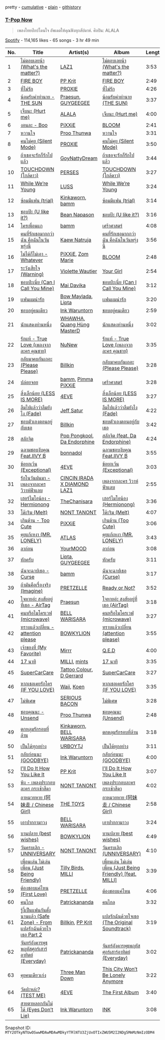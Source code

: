 pretty - [cumulative](/playlists/cumulative/37i9dQZF1DX8peoGqrSg0H.md) - [plain](/playlists/plain/37i9dQZF1DX8peoGqrSg0H) - [githistory](https://github.githistory.xyz/mackorone/spotify-playlist-archive/blob/main/playlists/plain/37i9dQZF1DX8peoGqrSg0H)

### [T\-Pop Now](https://open.spotify.com/playlist/37i9dQZF1DX8peoGqrSg0H)

> เพลงไทยป๊อปโดนใจ อัพเดตให้คุณฟังทุกสัปดาห์\. ศิลปิน: ALALA

[Spotify](https://open.spotify.com/user/spotify) - 114,165 likes - 65 songs - 3 hr 49 min

| No. | Title | Artist(s) | Album | Length |
|---|---|---|---|---|
| 1 | [ไม่ตอบเลยน้า \(What's the matter?\)](https://open.spotify.com/track/15MIlusZDUVhN1jZ84OyDA) | [LAZ1](https://open.spotify.com/artist/3jratub4tdVTntKxLeoNpz) | [ไม่ตอบเลยน้า \(What's the matter?\)](https://open.spotify.com/album/0hyMlYAOfsCJrTnHSM2eHj) | 3:53 |
| 2 | [FIRE BOY](https://open.spotify.com/track/14XYtNNyCUGtG9quMgazIS) | [PP Krit](https://open.spotify.com/artist/1xrRqVDsJaZPw0sXme5i2T) | [FIRE BOY](https://open.spotify.com/album/1bQ6GFjwrIxJngL72GQ5ux) | 2:49 |
| 3 | [ที่ไม่รัก](https://open.spotify.com/track/1af2PmV5gQRWELZmVrjNMQ) | [PROXIE](https://open.spotify.com/artist/4tNPboeMQnpoUX7IEbPLdF) | [ที่ไม่รัก](https://open.spotify.com/album/4NFDAt3VZrqAVgAR8SpltV) | 4:26 |
| 4 | [น้อมรับคำทำนาย \- THE SUN](https://open.spotify.com/track/7yRaBXZzpWLAnW57MeVts5) | [Praesun](https://open.spotify.com/artist/2Sh3qw7RhefxTOThPiGTb7), [GUYGEEGEE](https://open.spotify.com/artist/5CgO7BuOZ6fOpsLSEvzDsj) | [น้อมรับคำทำนาย \(THE SUN\)](https://open.spotify.com/album/2GwiR97NrF1ZzADeuJpLHd) | 3:37 |
| 5 | [เจ็บนะ \(Hurt me\)](https://open.spotify.com/track/0K5jkka7iP8dlFi0as6Jh8) | [ALALA](https://open.spotify.com/artist/5GY9bf48Z59vy7dcwbn7yt) | [เจ็บนะ \(Hurt me\)](https://open.spotify.com/album/2a5dt0twdrfVYEdJAff5Ay) | 4:00 |
| 6 | [งอนละ \- Boo](https://open.spotify.com/track/5zFjMw9tOpbhlZWVCDalJA) | [PiXXiE](https://open.spotify.com/artist/6HlUN1Md7UT62mNJHOYRsK) | [BLOOM](https://open.spotify.com/album/4edPsEhpxL35cl5meC5vvJ) | 2:41 |
| 7 | [หวานใจ](https://open.spotify.com/track/6Mr7XbwIKjbpTRofrDegVB) | [Proo Thunwa](https://open.spotify.com/artist/1P15t4uFsvUZCgkTvQqsaj) | [หวานใจ](https://open.spotify.com/album/4Fdzbc9iDgLCyRctS1R5g6) | 3:31 |
| 8 | [คนไม่คุย \(Silent Mode\)](https://open.spotify.com/track/4Z64nGulQN49i9D03NcF8a) | [PROXIE](https://open.spotify.com/artist/4tNPboeMQnpoUX7IEbPLdF) | [คนไม่คุย \(Silent Mode\)](https://open.spotify.com/album/1K7cv40prwoUAbxCXX1CTh) | 3:50 |
| 9 | [ถ้าเธอจะรักก็รักไปแล้ว](https://open.spotify.com/track/0n325RDOa9owgXvUtuxlO7) | [GoyNattyDream](https://open.spotify.com/artist/3FkXFqPqFF7nZgNTAYXBFU) | [ถ้าเธอจะรักก็รักไปแล้ว](https://open.spotify.com/album/7IGF03KO1vRanMOaROicVI) | 3:44 |
| 10 | [TOUCHDOWN \(ใกล้ดาว\)](https://open.spotify.com/track/0vWQo4lc4BhZGqKy2LayLC) | [PERSES](https://open.spotify.com/artist/1rRs0oN28NPUQxO4TffpSY) | [TOUCHDOWN \(ใกล้ดาว\)](https://open.spotify.com/album/3Qurr0NOGDO1hBLZxa64Iy) | 3:27 |
| 11 | [While We’re Young](https://open.spotify.com/track/4XU7XpYsuIkfRDDrvAP0a4) | [LUSS](https://open.spotify.com/artist/6hJoakJWJIDyWnYujjhhR6) | [While We’re Young](https://open.spotify.com/album/0LwBRRXyiACQX7ykl1mTbc) | 3:24 |
| 12 | [ซ้อมมีแฟน \(trial\)](https://open.spotify.com/track/5xdmFkq5uVLzhogUK8wRQk) | [Kinkaworn](https://open.spotify.com/artist/3UinDJmeOYHabAbh1SZadg), [bamm](https://open.spotify.com/artist/2ORibfYGMt8fuIimSDCTq1) | [ซ้อมมีแฟน \(trial\)](https://open.spotify.com/album/1X4Je0roqbsKnR5EQwUv4g) | 3:14 |
| 13 | [ชอบป้ะ \(U like it?\)](https://open.spotify.com/track/7yXuMQovK5W52TiPFEKWqy) | [Bean Napason](https://open.spotify.com/artist/3JP38d8r7r0trtBel5H7nu) | [ชอบป้ะ \(U like it?\)](https://open.spotify.com/album/0JUFTGeAGPVoEFzNIzs04Z) | 3:16 |
| 14 | [ใครเพื่อนแก](https://open.spotify.com/track/47WfK6QKlLwIOxJaonJ3bA) | [bamm](https://open.spotify.com/artist/2ORibfYGMt8fuIimSDCTq1) | [เศร้าศาสตร์](https://open.spotify.com/album/1C45xLNvMc8HqJD5jHEP4q) | 4:08 |
| 15 | [คนที่รักเธอมากกว่าฉัน คือฉันในวันพรุ่งนี้](https://open.spotify.com/track/0fvvyqCcC852NNvxYa0Yiq) | [Kaew Natruja](https://open.spotify.com/artist/3T6wkzov42KuhYFCqUnhL0) | [คนที่รักเธอมากกว่าฉัน คือฉันในวันพรุ่งนี้](https://open.spotify.com/album/7jarLJFZP27N4t7GpQ73DU) | 3:56 |
| 16 | [ไม่ได้ก็ไม่เอา \- Whatever](https://open.spotify.com/track/1UxVMaHEm6UJxGOg4ixSZO) | [PiXXiE](https://open.spotify.com/artist/6HlUN1Md7UT62mNJHOYRsK), [Zom Marie](https://open.spotify.com/artist/3CYmJROYywqfz2zXoUrcGB) | [BLOOM](https://open.spotify.com/album/4edPsEhpxL35cl5meC5vvJ) | 2:48 |
| 17 | [ระวังเสียใจ \(Warning\)](https://open.spotify.com/track/2H5h25NuMFY39z7EOl28eP) | [Violette Wautier](https://open.spotify.com/artist/0XkEUMM4lJHAzfTK9vR0cu) | [Your Girl](https://open.spotify.com/album/0CmKGlxb5Te6ENFWPjwUtN) | 2:54 |
| 18 | [ชอบป่ะเนี่ย \(Can I Call You Mine\)](https://open.spotify.com/track/742XEz0qAabkTmEVdMzqKb) | [Mai Davika](https://open.spotify.com/artist/0XZFmjFo1arDluB0KncejC) | [ชอบป่ะเนี่ย \(Can I Call You Mine\)](https://open.spotify.com/album/2LrGMUuGqI7ceHkBsDs0GF) | 3:12 |
| 19 | [เเฟนผมน่ารัก](https://open.spotify.com/track/0GJHuhvKkuAnocAGNJvNw5) | [Bow Maylada](https://open.spotify.com/artist/6ncWdDNCY4fQHIaGdfme4d), [Lipta](https://open.spotify.com/artist/2DaMrZndfGgM3yd9ivadRC) | [เเฟนผมน่ารัก](https://open.spotify.com/album/2rFDr7JyK6wHOM0ou28ncj) | 3:20 |
| 20 | [ชอบอยู่คนเดียว](https://open.spotify.com/track/3LzQ0QF4Ud7CyAIWdFxUHl) | [Ink Waruntorn](https://open.spotify.com/artist/1Twi7NfmUzbXF7lEMaGCqF) | [ชอบอยู่คนเดียว](https://open.spotify.com/album/1PXCXG0vrdGwIbykWKt9eB) | 2:59 |
| 21 | [นักแสดงท่านหนึ่ง](https://open.spotify.com/track/1bOp9fTreRtgduisx31YZc) | [WHAWHA](https://open.spotify.com/artist/5UxAoeg42uFHbc9mrnHGa2), [Quang Hùng MasterD](https://open.spotify.com/artist/0slOzRzTQb1RBBVJbvRITP) | [นักแสดงท่านหนึ่ง](https://open.spotify.com/album/1pKxGewGwSeGm5GWraCDoi) | 3:02 |
| 22 | [รักแท้ \- True Love \(เพลงจากละคร คุณชาย\)](https://open.spotify.com/track/5m9iZ0wLgpbSBwVW62AZvf) | [NuNew](https://open.spotify.com/artist/5ZjDcrnjYCnD9G5nYKjGk5) | [รักแท้ \- True Love \(เพลงจากละคร คุณชาย\)](https://open.spotify.com/album/6MOTJiGfu8jW9yjSVBcwm3) | 3:35 |
| 23 | [กลับมาคบกันเถอะ \(Please Please\)](https://open.spotify.com/track/1MEYfWVtU338815OD0ixDp) | [Billkin](https://open.spotify.com/artist/2a727ekkPaUHk0bMifk7fj) | [กลับมาคบกันเถอะ \(Please Please\)](https://open.spotify.com/album/2iHkmf0YTr5VtbEI8R23UH) | 3:28 |
| 24 | [ปล่อยจอย](https://open.spotify.com/track/0PYR1D4eAi0k2fTDQZ019S) | [bamm](https://open.spotify.com/artist/2ORibfYGMt8fuIimSDCTq1), [Pimma PiXXiE](https://open.spotify.com/artist/0uDmGfh8e3dXJEmJ6jKQXg) | [เศร้าศาสตร์](https://open.spotify.com/album/1C45xLNvMc8HqJD5jHEP4q) | 3:28 |
| 25 | [สิ่งเล็กน้อย \(LESS IS MORE\)](https://open.spotify.com/track/58ViLaYQWchYq9vMfW5Prk) | [4EVE](https://open.spotify.com/artist/3aBwCcP4CB8M6S7YV8QkOg) | [สิ่งเล็กน้อย \(LESS IS MORE\)](https://open.spotify.com/album/3KBZ0ZGAQOH2dcz2MI51xk) | 3:27 |
| 26 | [ลืมไปแล้วว่าลืมยังไง \(Fade\)](https://open.spotify.com/track/4gNkIyfaf2iwPgeLSVIj8O) | [Jeff Satur](https://open.spotify.com/artist/5xq3BK55BJmutN0X7eTyQB) | [ลืมไปแล้วว่าลืมยังไง \(Fade\)](https://open.spotify.com/album/3HMAApilEcTJ4HZ8xMvlh6) | 4:22 |
| 27 | [ชอบตัวเองตอนอยู่กับเธอ](https://open.spotify.com/track/0cCf8UpRfjOB7yp1yqzMHM) | [Billkin](https://open.spotify.com/artist/2a727ekkPaUHk0bMifk7fj) | [ชอบตัวเองตอนอยู่กับเธอ](https://open.spotify.com/album/1AFBFoCnnS7KkhbwT80V2j) | 3:42 |
| 28 | [สลักจิต](https://open.spotify.com/track/03Yp2uEOtPGHQ6E9XSjmyv) | [Pop Pongkool](https://open.spotify.com/artist/1C6qssOWal7Sii2guMg0mx), [Da Endorphine](https://open.spotify.com/artist/7z9oTDasH4sBISUE2Hxrki) | [สลักจิต \(feat\. Da Endorphine\)](https://open.spotify.com/album/2UUUwWqFQUIRfzkcCqf50v) | 4:24 |
| 29 | [ฉลามชอบงับคุณ Feat.IIVY B](https://open.spotify.com/track/1NEBh01Wwtak3R1eCxlwrJ) | [bonnadol](https://open.spotify.com/artist/19IYWJFjZPv3INWYpkavTc) | [ฉลามชอบงับคุณ Feat.IIVY B](https://open.spotify.com/album/7nzdc88JydSq90v212jrfU) | 3:55 |
| 30 | [ข้อยกเว้น \(Exceptional\)](https://open.spotify.com/track/0T7uw5pfozE3gvom4ALE8D) | [4EVE](https://open.spotify.com/artist/3aBwCcP4CB8M6S7YV8QkOg) | [ข้อยกเว้น \(Exceptional\)](https://open.spotify.com/album/6B21RxfWjt5eiNo9QchBIv) | 3:03 |
| 31 | [รักในวันฝนมา \- เพลงจากละคร วิวาห์ฟ้าแลบ](https://open.spotify.com/track/34HpfHhOP7iajSuZHlexDa) | [CINCIN IRADA X DIAMOND LAZ1](https://open.spotify.com/artist/5rGodrPbDeEJti8no09ppe) | [เพลงจากละคร วิวาห์ฟ้าแลบ](https://open.spotify.com/album/7npbOU0f6TqTUmrRfy1Xsz) | 2:55 |
| 32 | [เฮอร์ไมโอน้อง \- Hermionong](https://open.spotify.com/track/6YArEquYF9TDuqofFO9CY7) | [TheChanisara](https://open.spotify.com/artist/5h3gT12qsHsSQhWo2mRqox) | [เฮอร์ไมโอน้อง \(Hermionong\)](https://open.spotify.com/album/4jEtlQzKbQhriwj494khVj) | 3:36 |
| 33 | [โต๊ะริม \(Melt\)](https://open.spotify.com/track/1WxjAWMYO1niMIB5ascmvG) | [NONT TANONT](https://open.spotify.com/artist/6chmC6o0wvACYVGTITw3Pz) | [โต๊ะริม \(Melt\)](https://open.spotify.com/album/3lZ9JGvJLqDQNO1oWLd95x) | 4:07 |
| 34 | [เกินต้าน \- Too Cute](https://open.spotify.com/track/7J2Kyx0vT5ss4AqMWR1q3c) | [PiXXiE](https://open.spotify.com/artist/6HlUN1Md7UT62mNJHOYRsK) | [เกินต้าน \(Too Cute\)](https://open.spotify.com/album/41DGIzxgLakiFk7HKDfE5o) | 3:06 |
| 35 | [คุยแก้เหงา \(MR\. LONELY\)](https://open.spotify.com/track/2vQjt6vAghkAHa5WObuF2W) | [ATLAS](https://open.spotify.com/artist/2ARzYWm034BWgJNk2IZ2N9) | [คุยแก้เหงา \(MR\. LONELY\)](https://open.spotify.com/album/1XtKXmvNFMiuGJZ4vsxmVZ) | 3:43 |
| 36 | [ลาก่อน](https://open.spotify.com/track/3vfwUrq22haMmIJyyyI7Hq) | [YourMOOD](https://open.spotify.com/artist/5YcdFv3OumeTW8cVW788gT) | [ลาก่อน](https://open.spotify.com/album/2MM6NjLf7zzQxVNfD93wU1) | 3:08 |
| 37 | [ทักครับ](https://open.spotify.com/track/70DE8f3cq3auql4JMrF0Qg) | [Lipta](https://open.spotify.com/artist/2DaMrZndfGgM3yd9ivadRC), [GUYGEEGEE](https://open.spotify.com/artist/5CgO7BuOZ6fOpsLSEvzDsj) | [ทักครับ](https://open.spotify.com/album/5JQ7Bn6uJX2Ed94W8gvvJK) | 3:11 |
| 38 | [ฉันจะฉาปเธอ \- Curse](https://open.spotify.com/track/6uu05FXHuqfMNI9Ti6pts2) | [bamm](https://open.spotify.com/artist/2ORibfYGMt8fuIimSDCTq1) | [ฉันจะฉาปเธอ \(Curse\)](https://open.spotify.com/album/4zwD3vOjO0BdJUJUHaUPeP) | 3:17 |
| 39 | [ถ้ามันคือเรื่องจริง \(Imagine\)](https://open.spotify.com/track/2vMyzG2h4OtF5iC5FB3JWW) | [PRETZELLE](https://open.spotify.com/artist/5imDin9uo07y7ZuUiJgOU7) | [Ready or Not?](https://open.spotify.com/album/0e5GwPIz7IVwz7YLKPpgKn) | 3:52 |
| 40 | [ใจหายอ่ะ สงสัยอยู่ที่เธอ \- AirTag](https://open.spotify.com/track/1pFNuRW1pWWrDvw3d6HFfR) | [Praesun](https://open.spotify.com/artist/2Sh3qw7RhefxTOThPiGTb7) | [ใจหายอ่ะ สงสัยอยู่ที่เธอ \(AirTag\)](https://open.spotify.com/album/2Y7LL9rhInVW0YH5uK0hMY) | 3:18 |
| 41 | [คนหรือไมโครเวฟ \(microwave\)](https://open.spotify.com/track/21KoXyILr1IdLA0tak64Uw) | [BELL WARISARA](https://open.spotify.com/artist/6rkiZwshBMorgls8PbDzSY) | [คนหรือไมโครเวฟ \(microwave\)](https://open.spotify.com/album/1xQzfgbjfqnnZ2xWss9NvZ) | 3:27 |
| 42 | [ทราบแล้วเปลี่ยน \- attention please](https://open.spotify.com/track/7MxhdBolnOFvWu4WMURsX5) | [BOWKYLION](https://open.spotify.com/artist/2SWWw5uB9cO5m7zJQZqwmr) | [ทราบแล้วเปลี่ยน \(attention please\)](https://open.spotify.com/album/7r8dBkF7ABMLXIFQEuVbk2) | 3:55 |
| 43 | [เจ้าของที่ \(My Favorite\)](https://open.spotify.com/track/1rNYuv63emsYt4Jjv8RlgJ) | [Mirrr](https://open.spotify.com/artist/5zSQoNQ9o2dnT1LPTzDxg7) | [Q.E.D](https://open.spotify.com/album/7g6iCekuVO1Xx6WP1pPfB0) | 4:00 |
| 44 | [17 นาที](https://open.spotify.com/track/1CfKHIQhgKrUMAkj4VwI4J) | [MILLI](https://open.spotify.com/artist/1eVPKI2R4NlX6P5FIuMXis), [mints](https://open.spotify.com/artist/6mehI8OceoNGRHfevtc4l0) | [17 นาที](https://open.spotify.com/album/5SJUJTC3angIZd2p8kmBUR) | 3:35 |
| 45 | [SuperCarCare](https://open.spotify.com/track/2qKXdSbREFW4Py3i7leW0r) | [Tattoo Colour](https://open.spotify.com/artist/5pxvW2nJ0a77b9oX24Unwi), [D Gerrard](https://open.spotify.com/artist/1k7MP2tMC43vM0b0wg8HHg) | [SuperCarCare](https://open.spotify.com/album/0kXMZh2WQ9PjlGRXOSknC7) | 3:27 |
| 46 | [หากเธอเคยรักใคร \(IF YOU LOVE\)](https://open.spotify.com/track/08OtCoRVu0sHp8dmCddtvg) | [Waii](https://open.spotify.com/artist/2RMcYn32IFfN1FQdpUArrC), [Koen](https://open.spotify.com/artist/0Uz2jjlCiSOpsxSD7qOEB0) | [หากเธอเคยรักใคร \(IF YOU LOVE\)](https://open.spotify.com/album/49h8RHuCZSrOZKqsE9q8JM) | 3:35 |
| 47 | [ไม่พิเศษ](https://open.spotify.com/track/0b60FpB5Z8zm829xnET7t3) | [SERIOUS BACON](https://open.spotify.com/artist/32qeMmjXorbPWS9JOi8O2p) | [ไม่พิเศษ](https://open.spotify.com/album/5fT12K1hCBKxCxZhqxJAET) | 3:28 |
| 48 | [ชอบคุณนะ \- Unsend](https://open.spotify.com/track/0nKRTd3kTf0xyU9q608e8S) | [Proo Thunwa](https://open.spotify.com/artist/1P15t4uFsvUZCgkTvQqsaj) | [ชอบคุณนะ \(Unsend\)](https://open.spotify.com/album/7GewzqYmhU1NAX5W380oTn) | 2:48 |
| 49 | [ตกหลุมรักรอบที่ล้าน](https://open.spotify.com/track/0h5J891lpMTlU4o6oPg3VJ) | [Kinkaworn](https://open.spotify.com/artist/3UinDJmeOYHabAbh1SZadg), [BELL WARISARA](https://open.spotify.com/artist/6rkiZwshBMorgls8PbDzSY) | [ตกหลุมรักรอบที่ล้าน](https://open.spotify.com/album/1J4dG82e0Pln7i5PxodQuV) | 3:18 |
| 50 | [เป็นได้ทุกอย่าง](https://open.spotify.com/track/27qlKjzLoCOzltggfY8FPy) | [URBOYTJ](https://open.spotify.com/artist/1WLKjYJX9YHSlwufclauhg) | [เป็นได้ทุกอย่าง](https://open.spotify.com/album/4YQqcCKXLmZcJkzijUfSiy) | 3:11 |
| 51 | [กลับก่อนนะ \(GOODBYE\)](https://open.spotify.com/track/7EtCnq7brD1RU8ldqKWB0I) | [Ink Waruntorn](https://open.spotify.com/artist/1Twi7NfmUzbXF7lEMaGCqF) | [กลับก่อนนะ \(GOODBYE\)](https://open.spotify.com/album/2507HhYDLaRcCcJMX7lh8C) | 4:00 |
| 52 | [I'll Do It How You Like It](https://open.spotify.com/track/0GEfa5zT6C6ryDExkiJ2Zh) | [PP Krit](https://open.spotify.com/artist/1xrRqVDsJaZPw0sXme5i2T) | [I'll Do It How You Like It](https://open.spotify.com/album/5jJ39vXfSuJl5x13eh1Ne6) | 3:07 |
| 53 | [พิง \- เพลงประกอบละคร กระเช้าสีดา](https://open.spotify.com/track/6MjLHdROTcaU22k7B6gxR6) | [NONT TANONT](https://open.spotify.com/artist/6chmC6o0wvACYVGTITw3Pz) | [เพลงประกอบละคร กระเช้าสีดา](https://open.spotify.com/album/1Sj8XTK9qjQzMS5deUO3LV) | 4:02 |
| 54 | [อาหมวยหาย \(阿妹走 / Chinese Girl\)](https://open.spotify.com/track/4rDCI4NQEBQrfTFN5epRYU) | [THE TOYS](https://open.spotify.com/artist/5pokGZ1K9Hr6etaKPDxSG8) | [อาหมวยหาย \(阿妹走 / Chinese Girl\)](https://open.spotify.com/album/5HoeLBMTFqR6M7IJgCfvnC) | 2:58 |
| 55 | [เอาปากกามาวง](https://open.spotify.com/track/4aDz9NTsLULSvewSLg8lih) | [BELL WARISARA](https://open.spotify.com/artist/6rkiZwshBMorgls8PbDzSY) | [เอาปากกามาวง](https://open.spotify.com/album/7HadcYAjeZGgkiCg0WnPnm) | 3:24 |
| 56 | [บานปลาย \(best wishes\)](https://open.spotify.com/track/3Js0tYhiLhVXHskoOF0jLh) | [BOWKYLION](https://open.spotify.com/artist/2SWWw5uB9cO5m7zJQZqwmr) | [บานปลาย \(best wishes\)](https://open.spotify.com/album/6xoyq8b2PH5uBwTw6ppCbA) | 4:49 |
| 57 | [วันครบเลิก \- UNNIVERSARY](https://open.spotify.com/track/7vUrVGEoDUfxHZFK4lDTKR) | [NONT TANONT](https://open.spotify.com/artist/6chmC6o0wvACYVGTITw3Pz) | [วันครบเลิก \(UNNIVERSARY\)](https://open.spotify.com/album/1GtffmavEKtJaNYvsH5tK9) | 4:10 |
| 58 | [เพื่อนเล่น ไม่เล่นเพื่อน \(Just Being Friendly\)](https://open.spotify.com/track/19KNYtZF0xP7VCIItvGSJZ) | [Tilly Birds](https://open.spotify.com/artist/4esoPgrgPKbWa6gwU8EGmH), [MILLI](https://open.spotify.com/artist/15D6XEjr6LVGGc6dNmS2yz) | [เพื่อนเล่น ไม่เล่นเพื่อน \(Just Being Friendly\) \[feat\. MILLI\]](https://open.spotify.com/album/1aO65qDUbY2vJWXYzHP2vj) | 3:39 |
| 59 | [ต้องชอบแค่ไหน \(First Love\)](https://open.spotify.com/track/5MZwRe4ZpXTuhpM8hhhsv8) | [PRETZELLE](https://open.spotify.com/artist/5imDin9uo07y7ZuUiJgOU7) | [ต้องชอบแค่ไหน](https://open.spotify.com/album/0r44ojXJL6dDQdd0istDQF) | 4:06 |
| 60 | [คนไกล](https://open.spotify.com/track/63VOJDNJ3a5dve74kzWVcF) | [Patrickananda](https://open.spotify.com/artist/4gjXKx2a7GaIYwSDCBveJx) | [คนไกล](https://open.spotify.com/album/1Xe1DZBK5eVnfAhtK4RBbO) | 3:32 |
| 61 | [รู้งี้เป็นแฟนกันตั้งนานแล้ว \(Safe Zone\) \- From แปลรักฉันด้วยใจเธอ Part 2](https://open.spotify.com/track/3r7Wk2nT2Vwlnb7xDI4pnE) | [Billkin](https://open.spotify.com/artist/2a727ekkPaUHk0bMifk7fj), [PP Krit](https://open.spotify.com/artist/1xrRqVDsJaZPw0sXme5i2T) | [แปลรักฉันด้วยใจเธอ \(The Original Soundtrack\)](https://open.spotify.com/album/2m4GcbFxWcBkyxTCUj3tLh) | 3:19 |
| 62 | [จันทร์อังคารพุธพฤหัสศุกร์เสาร์อาทิตย์ \(Everyday\)](https://open.spotify.com/track/5l3HFThm3Xlv8c9mmiTUgT) | [Patrickananda](https://open.spotify.com/artist/4gjXKx2a7GaIYwSDCBveJx) | [จันทร์อังคารพุธพฤหัสศุกร์เสาร์อาทิตย์ \(Everyday\)](https://open.spotify.com/album/636T1GeuPpgrtj9qcULq3I) | 3:02 |
| 63 | [คุยคนเดียวเก่ง](https://open.spotify.com/track/4DqaFHKqAsnBn9DfLWhRpW) | [Three Man Down](https://open.spotify.com/artist/1qAOsY7jv9GFTv4HoVof5P) | [This City Won’t Be Lonely Anymore](https://open.spotify.com/album/3ChHwbwIhGCH4gprc66ZgU) | 3:22 |
| 64 | [วัดปะหล่ะ? \(TEST ME\)](https://open.spotify.com/track/4m72K740TLVYovBWJmTTt3) | [4EVE](https://open.spotify.com/artist/3aBwCcP4CB8M6S7YV8QkOg) | [The First Album](https://open.spotify.com/album/1QSQt7RmnYE2s0IMWxKG5q) | 3:40 |
| 65 | [สายตาหลอกกันไม่ได้ \(Eyes Don’t Lie\)](https://open.spotify.com/track/3Rkt2LzmQkW2yzSM0NAZgT) | [Ink Waruntorn](https://open.spotify.com/artist/1Twi7NfmUzbXF7lEMaGCqF) | [INK](https://open.spotify.com/album/42UUZAtYzoWxysrGIPmF4Z) | 3:08 |

Snapshot ID: `MTY2OTkyNTUwOSwwMDAwMDAwMDkyYTRlNTU3ZjUxOTIxZWU5M2I2NDg5MmMzNmIzODM4`
